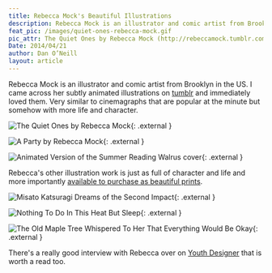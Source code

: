 ```yaml
---
title: Rebecca Mock's Beautiful Illustrations
description: Rebecca Mock is an illustrator and comic artist from Brooklyn in the US.
feat_pic: /images/quiet-ones-rebecca-mock.gif
pic_attr: The Quiet Ones by Rebecca Mock (http://rebeccamock.tumblr.com/)
Date: 2014/04/21
author: Dan O’Neill
layout: article
---
```


Rebecca Mock is an illustrator and comic artist from Brooklyn in the US. I came across her subtly animated illustrations on [tumblr](http://rebeccamock.tumblr.com/) and immediately loved them. Very similar to cinemagraphs that are popular at the minute but somehow with more life and character. 

![The Quiet Ones by Rebecca Mock](http://37.media.tumblr.com/f5e294f9b7fcab2e55d216417099ace5/tumblr_n322umIh2R1r1g95so3_1280.gif){: .external }

![A Party by Rebecca Mock](http://31.media.tumblr.com/6f3513e1ac566316ae12ee08060bb40a/tumblr_n322umIh2R1r1g95so2_1280.gif){: .external }

![Animated Version of the Summer Reading Walrus cover](http://www.youthedesigner.com/wp-content/uploads/2014/02/27_walrussummerreadingiphone4-640x960.gif){: .external }

Rebecca's other illustration work is just as full of character and life and more importantly [available to purchase as beautiful prints](http://society6.com/RebeccaMock/prints).

![Misato Katsuragi Dreams of the Second Impact](http://24.media.tumblr.com/a8efe32c10408aea0a48100fe8cc6611/tumblr_mk4undEVRr1qjnpjio1_r1_1280.png){: .external }

![Nothing To Do In This Heat But Sleep](http://1.bp.blogspot.com/-6H0hG9Cl_kE/UAUeEgk0pgI/AAAAAAAAA8A/fxy-zfSB4RY/s1600/summer4_web.png){: .external }

![The Old Maple Tree Whispered To Her That Everything Would Be Okay](http://24.media.tumblr.com/tumblr_m5kx1xWXYH1qjnpjio1_1280.png){: .external }

There's a really good interview with Rebecca over on [Youth Designer](http://www.youthedesigner.com/2014/03/06/interview-with-rebecca-mock/) that is worth a read too.

